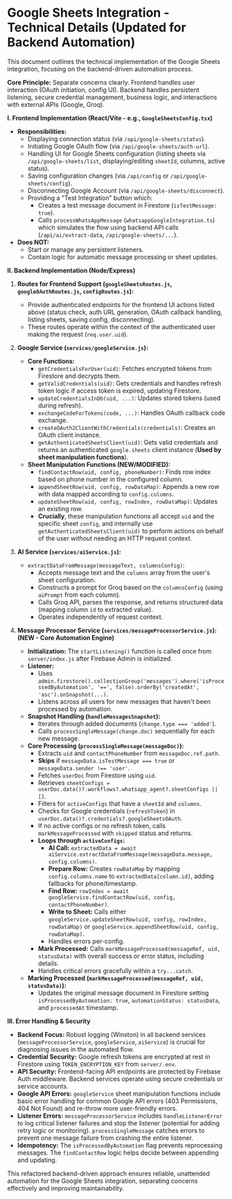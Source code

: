 # Google Sheets Integration - Technical Details (Updated for Backend Automation)

This document outlines the technical implementation of the Google Sheets integration, focusing on the backend-driven automation process.

**Core Principle:** Separate concerns clearly. Frontend handles user interaction (OAuth initiation, config UI). Backend handles persistent listening, secure credential management, business logic, and interactions with external APIs (Google, Groq).

**I. Frontend Implementation (React/Vite - e.g., `GoogleSheetsConfig.tsx`)**

*   **Responsibilities:**
    *   Displaying connection status (via `/api/google-sheets/status`).
    *   Initiating Google OAuth flow (via `/api/google-sheets/auth-url`).
    *   Handling UI for Google Sheets configuration (listing sheets via `/api/google-sheets/list`, displaying/editing `sheetId`, columns, active status).
    *   Saving configuration changes (via `/api/config` or `/api/google-sheets/config`).
    *   Disconnecting Google Account (via `/api/google-sheets/disconnect`).
    *   Providing a "Test Integration" button which:
        *   Creates a test message document in Firestore (`isTestMessage: true`).
        *   Calls `processWhatsAppMessage` (`whatsappGoogleIntegration.ts`) which simulates the flow using backend API calls (`/api/ai/extract-data`, `/api/google-sheets/...`).
*   **Does NOT:**
    *   Start or manage any persistent listeners.
    *   Contain logic for automatic message processing or sheet updates.

**II. Backend Implementation (Node/Express)**

1.  **Routes for Frontend Support (`googleSheetsRoutes.js`, `googleOAuthRoutes.js`, `configRoutes.js`):**
    *   Provide authenticated endpoints for the frontend UI actions listed above (status check, auth URL generation, OAuth callback handling, listing sheets, saving config, disconnecting).
    *   These routes operate within the context of the authenticated user making the request (`req.user.uid`).

2.  **Google Service (`services/googleService.js`):**
    *   **Core Functions:**
        *   `getCredentialsForUser(uid)`: Fetches encrypted tokens from Firestore and decrypts them.
        *   `getValidCredentials(uid)`: Gets credentials and handles refresh token logic if access token is expired, updating Firestore.
        *   `updateCredentialsInDb(uid, ...)`: Updates stored tokens (used during refresh).
        *   `exchangeCodeForTokens(code, ...)`: Handles OAuth callback code exchange.
        *   `createOAuth2ClientWithCredentials(credentials)`: Creates an OAuth client instance.
        *   `getAuthenticatedSheetsClient(uid)`: Gets valid credentials and returns an authenticated `google.sheets` client instance (**Used by sheet manipulation functions**).
    *   **Sheet Manipulation Functions (NEW/MODIFIED):**
        *   `findContactRow(uid, config, phoneNumber)`: Finds row index based on phone number in the configured column.
        *   `appendSheetRow(uid, config, rowDataMap)`: Appends a new row with data mapped according to `config.columns`.
        *   `updateSheetRow(uid, config, rowIndex, rowDataMap)`: Updates an existing row.
        *   **Crucially**, these manipulation functions all accept `uid` and the specific sheet `config`, and internally use `getAuthenticatedSheetsClient(uid)` to perform actions on behalf of the user *without* needing an HTTP request context.

3.  **AI Service (`services/aiService.js`):**
    *   `extractDataFromMessage(messageText, columnsConfig)`:
        *   Accepts message text and the `columns` array from the user's sheet configuration.
        *   Constructs a prompt for Groq based on the `columnsConfig` (using `aiPrompt` from each column).
        *   Calls Groq API, parses the response, and returns structured data (mapping column `id` to extracted value).
        *   Operates independently of request context.

4.  **Message Processor Service (`services/messageProcessorService.js`): (NEW - Core Automation Engine)**
    *   **Initialization:** The `startListening()` function is called once from `server/index.js` after Firebase Admin is initialized.
    *   **Listener:**
        *   Uses `admin.firestore().collectionGroup('messages').where('isProcessedByAutomation', '==', false).orderBy('createdAt', 'asc').onSnapshot(...)`.
        *   Listens across all users for new messages that haven't been processed by automation.
    *   **Snapshot Handling (`handleMessagesSnapshot`):**
        *   Iterates through added documents (`change.type === 'added'`).
        *   Calls `processSingleMessage(change.doc)` sequentially for each new message.
    *   **Core Processing (`processSingleMessage(messageDoc)`):**
        *   Extracts `uid` and `contactPhoneNumber` from `messageDoc.ref.path`.
        *   **Skips** if `messageData.isTestMessage === true` or `messageData.sender !== 'user'`.
        *   Fetches `userDoc` from Firestore using `uid`.
        *   Retrieves `sheetConfigs = userDoc.data()?.workflows?.whatsapp_agent?.sheetConfigs || []`.
        *   Filters for `activeConfigs` that have a `sheetId` and `columns`.
        *   Checks for Google credentials (`refreshToken`) in `userDoc.data()?.credentials?.googleSheetsOAuth`.
        *   If no active configs or no refresh token, calls `markMessageProcessed` with `skipped` status and returns.
        *   **Loops through `activeConfigs`:**
            *   **AI Call:** `extractedData = await aiService.extractDataFromMessage(messageData.message, config.columns)`.
            *   **Prepare Row:** Creates `rowDataMap` by mapping `config.columns.name` to `extractedData[column.id]`, adding fallbacks for phone/timestamp.
            *   **Find Row:** `rowIndex = await googleService.findContactRow(uid, config, contactPhoneNumber)`.
            *   **Write to Sheet:** Calls either `googleService.updateSheetRow(uid, config, rowIndex, rowDataMap)` or `googleService.appendSheetRow(uid, config, rowDataMap)`.
            *   Handles errors per-config.
        *   **Mark Processed:** Calls `markMessageProcessed(messageRef, uid, statusData)` with overall success or error status, including details.
        *   Handles critical errors gracefully within a `try...catch`.
    *   **Marking Processed (`markMessageProcessed(messageRef, uid, statusData)`):**
        *   Updates the original message document in Firestore setting `isProcessedByAutomation: true`, `automationStatus: statusData`, and `processedAt` timestamp.

**III. Error Handling & Security**

*   **Backend Focus:** Robust logging (Winston) in all backend services (`messageProcessorService`, `googleService`, `aiService`) is crucial for diagnosing issues in the automated flow.
*   **Credential Security:** Google refresh tokens are encrypted at rest in Firestore using `TOKEN_ENCRYPTION_KEY` from `server/.env`.
*   **API Security:** Frontend-facing API endpoints are protected by Firebase Auth middleware. Backend services operate using secure credentials or service accounts.
*   **Google API Errors:** `googleService` sheet manipulation functions include basic error handling for common Google API errors (403 Permissions, 404 Not Found) and re-throw more user-friendly errors.
*   **Listener Errors:** `messageProcessorService` includes `handleListenerError` to log critical listener failures and stop the listener (potential for adding retry logic or monitoring). `processSingleMessage` catches errors to prevent one message failure from crashing the entire listener.
*   **Idempotency:** The `isProcessedByAutomation` flag prevents reprocessing messages. The `findContactRow` logic helps decide between appending and updating.

This refactored backend-driven approach ensures reliable, unattended automation for the Google Sheets integration, separating concerns effectively and improving maintainability.
